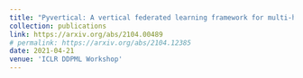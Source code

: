 ```yaml
---
title: "Pyvertical: A vertical federated learning framework for multi-headed splitnn"
collection: publications
link: https://arxiv.org/abs/2104.00489
# permalink: https://arxiv.org/abs/2104.12385
date: 2021-04-21
venue: 'ICLR DDPML Workshop'
---
```


